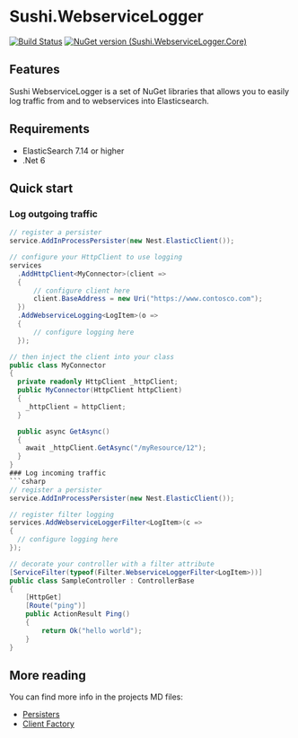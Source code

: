 # Sushi.WebserviceLogger
[![Build Status](https://dev.azure.com/supershift/Mediakiwi/_apis/build/status/Sushi.WebserviceLogger?branchName=main)](https://dev.azure.com/supershift/Mediakiwi/_build/latest?definitionId=100&branchName=main)
[![NuGet version (Sushi.WebserviceLogger.Core)](https://img.shields.io/nuget/v/Sushi.WebserviceLogger.Core.svg?style=flat-square)](https://www.nuget.org/packages/Sushi.WebserviceLogger.Core/)
## Features
Sushi WebserviceLogger is a set of NuGet libraries that allows you to easily log traffic from and to webservices into Elasticsearch.
## Requirements
* ElasticSearch 7.14 or higher
* .Net 6
## Quick start
### Log outgoing traffic
```csharp
// register a persister
service.AddInProcessPersister(new Nest.ElasticClient());

// configure your HttpClient to use logging
services
  .AddHttpClient<MyConnector>(client =>
  {
      // configure client here
      client.BaseAddress = new Uri("https://www.contosco.com");
  })
  .AddWebserviceLogging<LogItem>(o =>
  {
      // configure logging here
  });

// then inject the client into your class
public class MyConnector
{
  private readonly HttpClient _httpClient;
  public MyConnector(HttpClient httpClient)
  {
    _httpClient = httpClient;
  }

  public async GetAsync()
  {    
    await _httpClient.GetAsync("/myResource/12");
  }
}
### Log incoming traffic
```csharp
// register a persister
service.AddInProcessPersister(new Nest.ElasticClient());

// register filter logging
services.AddWebserviceLoggerFilter<LogItem>(c => 
{
  // configure logging here
});

// decorate your controller with a filter attribute
[ServiceFilter(typeof(Filter.WebserviceLoggerFilter<LogItem>))]
public class SampleController : ControllerBase
{
    [HttpGet]
    [Route("ping")]        
    public ActionResult Ping()
    {
        return Ok("hello world");
    }
}
```

## More reading
You can find more info in the projects MD files:
- [Persisters](/src/Sushi.WebserviceLogger.Persisters/README.md)
- [Client Factory](/src/Sushi.Elastic.ClientFactory/README.md)